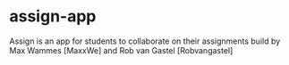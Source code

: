 # assign-app
Assign is an app for students to collaborate on their assignments build by Max Wammes [MaxxWe] and Rob van Gastel [Robvangastel]
